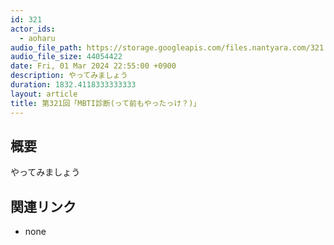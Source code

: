 ```yaml
---
id: 321
actor_ids:
  - aoharu
audio_file_path: https://storage.googleapis.com/files.nantyara.com/321.mp3
audio_file_size: 44054422
date: Fri, 01 Mar 2024 22:55:00 +0900
description: やってみましょう
duration: 1832.4118333333333
layout: article
title: 第321回「MBTI診断(って前もやったっけ？)」
---
```

## 概要

やってみましょう

## 関連リンク

* none
